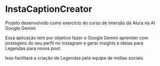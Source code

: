 # InstaCaptionCreator

Projeto desenvolvido como exercício do curso de Imersão da Alura na AI Google Gemini

Essa aplicação tem por objetivo fazer o Google Gemini aprender com postagens do seu perfil no Instagram e gerar insights e ideias para Legendas para novos post.

Isso facilitará a criação de Legendas pela equipe de mídias sociais.
